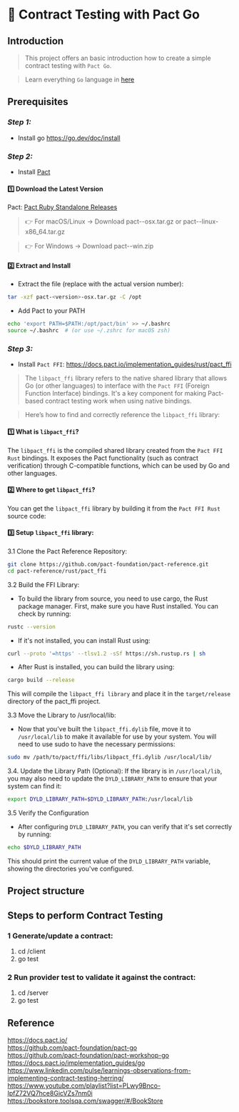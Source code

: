 # 🚀 Contract Testing with Pact Go

## Introduction

> This project offers an basic introduction how to create a simple contract testing with `Pact Go`.

> Learn everything `Go` language in [here](https://go.dev/doc/tutorial/getting-started#code)

## Prerequisites

### ***Step 1:***

- Install go https://go.dev/doc/install

### ***Step 2:***

- Install [Pact](https://github.com/pact-foundation/pact-go#installation)

#### 1️⃣ Download the Latest Version

Pact:  [Pact Ruby Standalone Releases](https://github.com/pact-foundation/pact-ruby-standalone/releases)
> 👉 For macOS/Linux → Download pact-<version>-osx.tar.gz or pact-<version>-linux-x86_64.tar.gz

> 👉 For Windows → Download pact-<version>-win.zip

#### 2️⃣ Extract and Install

- Extract the file (replace <version> with the actual version number):

```bash
tar -xzf pact-<version>-osx.tar.gz -C /opt
```

- Add Pact to your PATH

```bash
echo 'export PATH=$PATH:/opt/pact/bin' >> ~/.bashrc
source ~/.bashrc  # (or use ~/.zshrc for macOS zsh)
```

### ***Step 3:***

- Install `Pact FFI`: https://docs.pact.io/implementation_guides/rust/pact_ffi

> The `libpact_ffi` library refers to the native shared library that allows Go (or other languages) to interface with
> the
> `Pact FFI` (Foreign Function Interface) bindings. It's a key component for making Pact-based contract testing work
> when
> using native bindings.

> Here’s how to find and correctly reference the `libpact_ffi` library:

#### 1️⃣ What is `libpact_ffi`?

The `libpact_ffi` is the compiled shared library created from the `Pact FFI Rust` bindings. It exposes the Pact
functionality (such as contract verification) through C-compatible functions, which can be used by Go and other
languages.

#### 2️⃣ Where to get `libpact_ffi`?

You can get the `libpact_ffi` library by building it from the `Pact FFI Rust` source code:

#### 3️⃣ Setup `libpact_ffi` library:

3.1 Clone the Pact Reference Repository:

```bash
git clone https://github.com/pact-foundation/pact-reference.git
cd pact-reference/rust/pact_ffi
```

3.2 Build the FFI Library:

- To build the library from source, you need to use cargo, the Rust package manager. First, make sure you have Rust
  installed. You can check by running:

```bash
rustc --version
```

- If it's not installed, you can install Rust using:

```bash
curl --proto '=https' --tlsv1.2 -sSf https://sh.rustup.rs | sh
```

- After Rust is installed, you can build the library using:

```bash
cargo build --release
```

This will compile the `libpact_ffi library` and place it in the `target/release` directory of the pact_ffi
project.

3.3 Move the Library to /usr/local/lib:

- Now that you've built the `libpact_ffi.dylib` file, move it to `/usr/local/lib` to make it available for use
  by your system. You will need to use sudo to have the necessary permissions:

```bash
sudo mv /path/to/pact/ffi/libs/libpact_ffi.dylib /usr/local/lib/
```

3.4. Update the Library Path (Optional):
If the library is in `/usr/local/lib`, you may also need to update the `DYLD_LIBRARY_PATH` to ensure that your
system can find it:

```bash
export DYLD_LIBRARY_PATH=$DYLD_LIBRARY_PATH:/usr/local/lib
```

3.5 Verify the Configuration

- After configuring `DYLD_LIBRARY_PATH`, you can verify that it's set correctly by running:

```bash
echo $DYLD_LIBRARY_PATH
```

This should print the current value of the `DYLD_LIBRARY_PATH` variable, showing the directories you've configured.

## Project structure

## Steps to perform Contract Testing

### 1 Generate/update a contract:

1. cd /client
2. go test

### 2 Run provider test to validate it against the contract:

1. cd /server
2. go test

## Reference

https://docs.pact.io/ <br>
https://github.com/pact-foundation/pact-go <br>
https://github.com/pact-foundation/pact-workshop-go <br>
https://docs.pact.io/implementation_guides/go <br>
https://www.linkedin.com/pulse/learnings-observations-from-implementing-contract-testing-herring/ <br>
https://www.youtube.com/playlist?list=PLwy9Bnco-IpfZ72VQ7hce8GicVZs7nm0i
https://bookstore.toolsqa.com/swagger/#/BookStore

